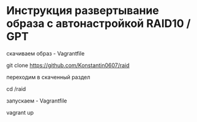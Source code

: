 # Инструкция развертывание образа с автонастройкой RAID10 / GPT

скачиваем образ - Vagrantfile

git clone https://github.com/Konstantin0607/raid

переходим в скаченный раздел 

cd /raid

запускаем - Vagrantfile

vagrant up


